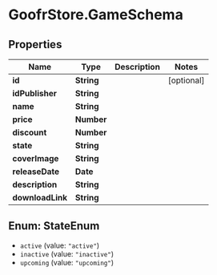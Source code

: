 # GoofrStore.GameSchema

## Properties
Name | Type | Description | Notes
------------ | ------------- | ------------- | -------------
**id** | **String** |  | [optional] 
**idPublisher** | **String** |  | 
**name** | **String** |  | 
**price** | **Number** |  | 
**discount** | **Number** |  | 
**state** | **String** |  | 
**coverImage** | **String** |  | 
**releaseDate** | **Date** |  | 
**description** | **String** |  | 
**downloadLink** | **String** |  | 

<a name="StateEnum"></a>
## Enum: StateEnum

* `active` (value: `"active"`)
* `inactive` (value: `"inactive"`)
* `upcoming` (value: `"upcoming"`)

